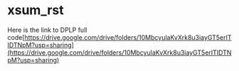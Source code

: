 # xsum_rst

Here is the link to DPLP full code[https://drive.google.com/drive/folders/10MbcyulaKvXrk8u3iayGT5erITIDTNpM?usp=sharing](https://drive.google.com/drive/folders/10MbcyulaKvXrk8u3iayGT5erITIDTNpM?usp=sharing)
